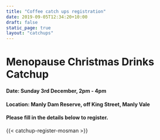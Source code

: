 ```yaml
---
title: "Coffee catch ups registration"
date: 2019-09-05T12:34:20+10:00
draft: false
static_page: true
layout: "catchups"
---
```

# Menopause Christmas Drinks Catchup

#### Date: Sunday 3rd December, 2pm - 4pm 
#### Location: Manly Dam Reserve, off King Street, Manly Vale

#### Please fill in the details below to register.
{{< catchup-register-mosman >}} 

